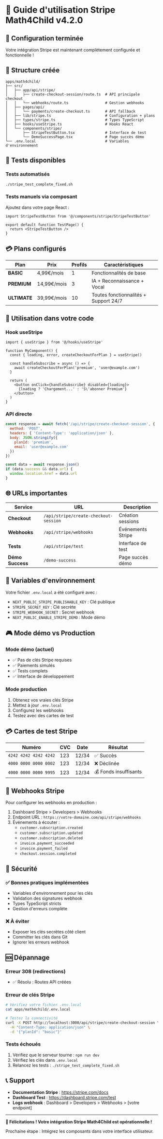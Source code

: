 # 🚀 Guide d'utilisation Stripe Math4Child v4.2.0

## 🎯 Configuration terminée

Votre intégration Stripe est maintenant complètement configurée et fonctionnelle !

## 📁 Structure créée

```
apps/math4child/
├── src/
│   ├── app/api/stripe/
│   │   ├── create-checkout-session/route.ts  # API principale checkout
│   │   └── webhooks/route.ts                 # Gestion webhooks
│   ├── pages/api/
│   │   └── payments/create-checkout.ts       # API fallback
│   ├── lib/stripe.ts                         # Configuration + plans
│   ├── types/stripe.ts                       # Types TypeScript
│   ├── hooks/useStripe.ts                    # Hooks React
│   └── components/stripe/
│       ├── StripeTestButton.tsx              # Interface de test
│       └── DemoSuccessPage.tsx               # Page succès démo
└── .env.local                                # Variables d'environnement
```

## 🧪 Tests disponibles

### Tests automatisés
```bash
./stripe_test_complete_fixed.sh
```

### Tests manuels via composant
Ajoutez dans votre page React :
```tsx
import StripeTestButton from '@/components/stripe/StripeTestButton'

export default function TestPage() {
  return <StripeTestButton />
}
```

## 💳 Plans configurés

| Plan | Prix | Profils | Caractéristiques |
|------|------|---------|------------------|
| **BASIC** | 4,99€/mois | 1 | Fonctionnalités de base |
| **PREMIUM** | 14,99€/mois | 3 | IA + Reconnaissance + Vocal |
| **ULTIMATE** | 39,99€/mois | 10 | Toutes fonctionnalités + Support 24/7 |

## 🔧 Utilisation dans votre code

### Hook useStripe
```tsx
import { useStripe } from '@/hooks/useStripe'

function MyComponent() {
  const { loading, error, createCheckoutForPlan } = useStripe()
  
  const handleSubscribe = async () => {
    await createCheckoutForPlan('premium', 'user@example.com')
  }
  
  return (
    <button onClick={handleSubscribe} disabled={loading}>
      {loading ? 'Chargement...' : 'S\'abonner Premium'}
    </button>
  )
}
```

### API directe
```javascript
const response = await fetch('/api/stripe/create-checkout-session', {
  method: 'POST',
  headers: { 'Content-Type': 'application/json' },
  body: JSON.stringify({
    planId: 'premium',
    email: 'user@example.com'
  })
})

const data = await response.json()
if (data.success && data.url) {
  window.location.href = data.url
}
```

## 🌐 URLs importantes

| Service | URL | Description |
|---------|-----|-------------|
| **Checkout** | `/api/stripe/create-checkout-session` | Création sessions |
| **Webhooks** | `/api/stripe/webhooks` | Événements Stripe |
| **Tests** | `/api/stripe/test` | Interface de test |
| **Démo Success** | `/demo-success` | Page succès démo |

## 🔑 Variables d'environnement

Votre fichier `.env.local` a été configuré avec :
- `NEXT_PUBLIC_STRIPE_PUBLISHABLE_KEY` : Clé publique
- `STRIPE_SECRET_KEY` : Clé secrète  
- `STRIPE_WEBHOOK_SECRET` : Secret webhook
- `NEXT_PUBLIC_ENABLE_STRIPE_DEMO` : Mode démo

## 🎮 Mode démo vs Production

### Mode démo (actuel)
- ✅ Pas de clés Stripe requises
- ✅ Paiements simulés
- ✅ Tests complets
- ✅ Interface de développement

### Mode production
1. Obtenez vos vraies clés Stripe
2. Mettez à jour `.env.local`
3. Configurez les webhooks
4. Testez avec des cartes de test

## 💳 Cartes de test Stripe

| Numéro | CVC | Date | Résultat |
|--------|-----|------|----------|
| `4242 4242 4242 4242` | 123 | 12/34 | ✅ Succès |
| `4000 0000 0000 0002` | 123 | 12/34 | ❌ Déclinée |
| `4000 0000 0000 9995` | 123 | 12/34 | 💰 Fonds insuffisants |

## 🔔 Webhooks Stripe

Pour configurer les webhooks en production :

1. Dashboard Stripe > Developers > Webhooks
2. Endpoint URL : `https://votre-domaine.com/api/stripe/webhooks`
3. Événements à écouter :
   - `customer.subscription.created`
   - `customer.subscription.updated`
   - `customer.subscription.deleted`
   - `invoice.payment_succeeded`
   - `invoice.payment_failed`
   - `checkout.session.completed`

## 🚨 Sécurité

### ✅ Bonnes pratiques implémentées
- Variables d'environnement pour les clés
- Validation des signatures webhook
- Types TypeScript stricts
- Gestion d'erreurs complète

### ❌ À éviter
- Exposer les clés secrètes côté client
- Committer les clés dans Git
- Ignorer les erreurs webhook

## 🆘 Dépannage

### Erreur 308 (redirections)
- ✅ Résolu : Routes API créées

### Erreur de clés Stripe
```bash
# Vérifiez votre fichier .env.local
cat apps/math4child/.env.local

# Testez la connectivité
curl -X POST http://localhost:3000/api/stripe/create-checkout-session \
  -H "Content-Type: application/json" \
  -d '{"planId": "basic"}'
```

### Tests échoués
1. Vérifiez que le serveur tourne : `npm run dev`
2. Vérifiez les clés dans `.env.local`
3. Relancez les tests : `./stripe_test_complete_fixed.sh`

## 📞 Support

- **Documentation Stripe** : https://stripe.com/docs
- **Dashboard Test** : https://dashboard.stripe.com/test
- **Logs webhook** : Dashboard > Developers > Webhooks > [votre endpoint]

---

**🎉 Félicitations ! Votre intégration Stripe Math4Child est opérationnelle !**

Prochaine étape : Intégrez les composants dans votre interface utilisateur.
